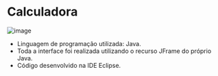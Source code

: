 # Calculadora
![image](https://github.com/user-attachments/assets/87a3c129-2961-4daf-afb1-b884b1bbece7)

- Linguagem de programação utilizada: Java.
- Toda a interface foi realizada utilizando o recurso JFrame do próprio Java.
- Código desenvolvido na IDE Eclipse.
